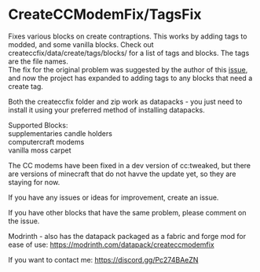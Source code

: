 # CreateCCModemFix/TagsFix
Fixes various blocks on create contraptions.
This works by adding tags to modded, and some vanilla blocks. Check out createccfix/data/create/tags/blocks/ for a list of tags and blocks. The tags are the file names.\
The fix for the original problem was suggested by the author of this [issue](https://github.com/tweaked-programs/cccbridge/issues/82), and now the project has expanded to adding tags to any blocks that need a create tag.

Both the createccfix folder and zip work as datapacks - you just need to install it using your preferred method of installing datapacks.

Supported Blocks:\
supplementaries candle holders\
computercraft modems\
vanilla moss carpet

The CC modems have been fixed in a dev version of cc:tweaked, but there are versions of minecraft that do not havve the update yet, so they are staying for now.

If you have any issues or ideas for improvement, create an issue.

If you have other blocks that have the same problem, please comment on the issue.

Modrinth - also has the datapack packaged as a fabric and forge mod for ease of use:
https://modrinth.com/datapack/createccmodemfix

If you want to contact me:
https://discord.gg/Pc274BAeZN

